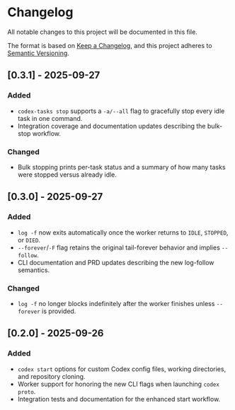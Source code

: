 # Changelog

All notable changes to this project will be documented in this file.

The format is based on [Keep a Changelog](https://keepachangelog.com/en/1.1.0/),
and this project adheres to [Semantic Versioning](https://semver.org/spec/v2.0.0.html).

## [0.3.1] - 2025-09-27
### Added
- `codex-tasks stop` supports a `-a/--all` flag to gracefully stop every idle task in one command.
- Integration coverage and documentation updates describing the bulk-stop workflow.

### Changed
- Bulk stopping prints per-task status and a summary of how many tasks were stopped versus already idle.

## [0.3.0] - 2025-09-27
### Added
- `log -f` now exits automatically once the worker returns to `IDLE`, `STOPPED`, or `DIED`.
- `--forever`/`-F` flag retains the original tail-forever behavior and implies `--follow`.
- CLI documentation and PRD updates describing the new log-follow semantics.

### Changed
- `log -f` no longer blocks indefinitely after the worker finishes unless `--forever` is provided.

## [0.2.0] - 2025-09-26
### Added
- `codex start` options for custom Codex config files, working directories, and repository cloning.
- Worker support for honoring the new CLI flags when launching `codex proto`.
- Integration tests and documentation for the enhanced start workflow.
